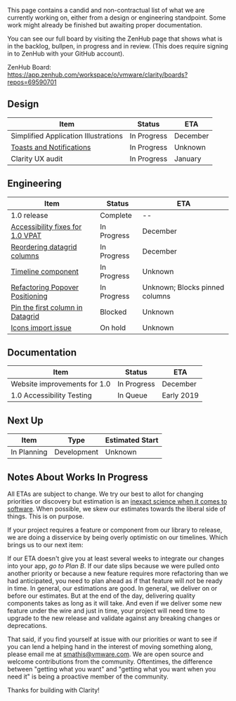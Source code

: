 This page contains a candid and non-contractual list of what we are currently working on, either from a design or engineering standpoint. Some work might already be finished but awaiting proper documentation.

You can see our full board by visiting the ZenHub page that shows what is in the backlog, bullpen, in progress and in review. (This does require signing in to ZenHub with your GitHub account).

ZenHub Board: https://app.zenhub.com/workspace/o/vmware/clarity/boards?repos=69590701

## Design
Item|Status|ETA
----|----|----
Simplified Application Illustrations|In Progress|December
[Toasts and Notifications](https://github.com/vmware/clarity/issues/365)|In Progress|Unknown
Clarity UX audit|In Progress|January

## Engineering
Item|Status|ETA
----|----|----
1.0 release|Complete|--
[Accessibility fixes for 1.0 VPAT](https://github.com/vmware/clarity/issues/1954)|In Progress|December
[Reordering datagrid columns](https://github.com/vmware/clarity/issues/1771)|In Progress|December
[Timeline component](https://github.com/vmware/clarity/issues/1633)|In Progress|Unknown
[Refactoring Popover Positioning](https://github.com/vmware/clarity/issues/2683)|In Progress|Unknown; Blocks pinned columns
[Pin the first column in Datagrid](https://github.com/vmware/clarity/issues/1586)|Blocked|Unknown
[Icons import issue](https://github.com/vmware/clarity/issues/2599)|On hold|Unknown

## Documentation
Item|Status|ETA
----|----|----
Website improvements for 1.0|In Progress|December
1.0 Accessibility Testing|In Queue|Early 2019

## Next Up
Item|Type|Estimated Start
----|----|----
In Planning|Development|Unknown


## Notes About Works In Progress

All ETAs are subject to change. We try our best to allot for changing priorities or discovery but estimation is an [inexact science when it comes to software](https://techcrunch.com/2016/04/30/estimate-thrice-develop-once/). When possible, we skew our estimates towards the liberal side of things. This is on purpose.

If your project requires a feature or component from our library to release, we are doing a disservice by being overly optimistic on our timelines. Which brings us to our next item:

If our ETA doesn't give you at least several weeks to integrate our changes into your app, _go to Plan B_. If our date slips because we were pulled onto another priority or because a new feature requires more refactoring than we had anticipated, you need to plan ahead as if that feature will _not_ be ready in time. In general, our estimations are good. In general, we deliver on or before our estimates. But at the end of the day, delivering quality components takes as long as it will take. And even if we deliver some new feature under the wire and just in time, your project will need time to upgrade to the new release and validate against any breaking changes or deprecations.

That said, if you find yourself at issue with our priorities or want to see if you can lend a helping hand in the interest of moving something along, please email me at [smathis@vmware.com](mailto:smathis@vmware.coml). We are open source and welcome contributions from the community. Oftentimes, the difference between "getting what you want" and "getting what you want when you need it" is being a proactive member of the community.

Thanks for building with Clarity!
